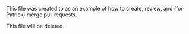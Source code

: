 This file was created to as an example of how to create, review, and (for Patrick) merge pull requests. 

This file will be deleted.